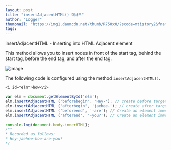 ```yaml
---
layout: post
title: "insertAdjacentHTML() 메서드"
author: "Logger"
thumbnail: "https://img1.daumcdn.net/thumb/R750x0/?scode=mtistory2&fname=https%3A%2F%2Ft1.daumcdn.net%2Fcfile%2Ftistory%2F2455044A582051D913"
tags: 
---
```



insertAdjacentHTML - Inserting into HTML Adjacent element

This method allows you to insert nodes in front of the start tag, behind the start tag, before the end tag, and after the end tag.

![image](https://t1.daumcdn.net/cfile/tistory/2455044A582051D913)

The following code is configured using the method `insertAdjacentHTML()`.

```undefined
<i id="elm">how</i>
```

```js
var elm = document.getElementById('elm');
elm.insertAdjacentHTML ('beforebegin', 'Hey-'); // create before target element (brother level) - front of start tag (brother level)
elm.insertAdjacentHTML ('afterbegin', 'jaehee-'); // create after target element (child element) - after start tag (child element)
elm.insertAdjacentHTML ('beforeend', '-are'); // Create an element immediately before the tag ending (child element) - before the exit tag (child element)
elm.insertAdjacentHTML ('afterend', '-you?'); // Create an element immediately after the end tag of the target element (brother level) - after the end tag (brother level)

console.log(document.body.innerHTML);
/**
* Recorded as follows:
* Hey-jaehee-how-are-you?
*/
```